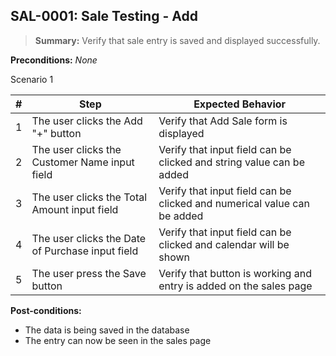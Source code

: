 ## **SAL-0001:** Sale Testing - Add  

> **Summary:** Verify that sale entry is saved and displayed successfully.  <br>

**Preconditions:** _None_  

Scenario 1 

 | \# | Step | Expected Behavior | 
 |----|------|-------------------| 
 |  1 |  The user clicks the Add "+" button    | Verify that Add Sale form is displayed  | 
 |  2 |  The user clicks the Customer Name input field    | Verify that input field can be clicked and string value can be added  | 
 |  3 |  The user clicks the Total Amount input field   | Verify that input field can be clicked and numerical value can be added   |  
 |  4 |  The user clicks the Date of Purchase input field   | Verify that input field can be clicked and calendar will be shown   |  
 |  5 |  The user press the Save button   | Verify that button is working and entry is added on the sales page   | 
 
**Post-conditions:**  

 * The data is being saved in the database
 * The entry can now be seen in the sales page
